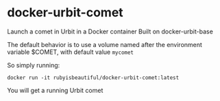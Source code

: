 # docker-urbit-comet
Launch a comet in Urbit in a Docker container
Built on docker-urbit-base

The default behavior is to use a volume named after the environment variable $COMET, with default value `mycomet`
 
 So simply running:
 
 `docker run -it rubyisbeautiful/docker-urbit-comet:latest`
 
 You will get a running Urbit comet
 
 